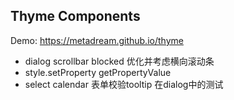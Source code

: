 ## Thyme Components

Demo: https://metadream.github.io/thyme

- dialog scrollbar blocked 优化并考虑横向滚动条
- style.setProperty getPropertyValue
- select calendar 表单校验tooltip 在dialog中的测试
